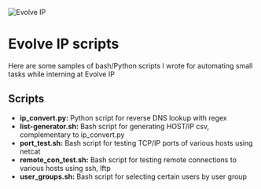 ![Evolve IP](https://www.evolveip.net/wp-content/uploads/2014/06/evolveip.jpg)

# Evolve IP scripts
Here are some samples of bash/Python scripts I wrote for automating small tasks while interning at Evolve IP

## Scripts
* **ip_convert.py:**
	Python script for reverse DNS lookup with regex
* **list-generator.sh:**
	Bash script for generating HOST/IP csv, complementary to ip_convert.py
* **port_test.sh:**
	Bash script for testing TCP/IP ports of various hosts using netcat
* **remote_con_test.sh:**
	Bash script for testing remote connections to various hosts using ssh, lftp
* **user_groups.sh:**
	Bash script for selecting certain users by user group


